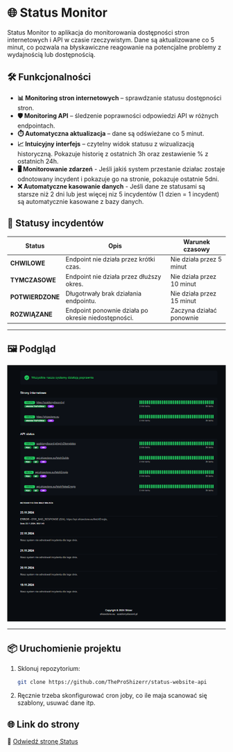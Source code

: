 # 🌐 Status Monitor

Status Monitor to aplikacja do monitorowania dostępności stron internetowych i API w czasie rzeczywistym. Dane są aktualizowane co 5 minut, co pozwala na błyskawiczne reagowanie na potencjalne problemy z wydajnością lub dostępnością.

## 🛠️ Funkcjonalności

- **📊 Monitoring stron internetowych** – sprawdzanie statusu dostępności stron.
- **🛡️ Monitoring API** – śledzenie poprawności odpowiedzi API w różnych endpointach.
- **⏱️ Automatyczna aktualizacja** – dane są odświeżane co 5 minut.
- **📈 Intuicyjny interfejs** – czytelny widok statusu z wizualizacją historyczną. Pokazuje historię z ostatnich 3h oraz zestawienie % z ostatnich 24h.
- **🖥️ Monitorowanie zdarzeń** - Jeśli jakiś system przestanie działac zostaje odnotowany incydent i pokazuje go na stronie, pokazuje ostatnie 5dni.
- **❌ Automatyczne kasowanie danych** - Jeśli dane ze statusami są starsze niż 2 dni lub jest więcej niz 5 incydentów (1 dzien = 1 incydent) są automatycznie kasowane z bazy danych.

## 🔋 Statusy incydentów

| Status           | Opis                                                | Warunek czasowy           |
| ---------------- | --------------------------------------------------- | ------------------------- |
| **CHWILOWE**     | Endpoint nie działa przez krótki czas.              | Nie działa przez 5 minut  |
| **TYMCZASOWE**   | Endpoint nie działa przez dłuższy okres.            | Nie działa przez 10 minut |
| **POTWIERDZONE** | Długotrwały brak działania endpointu.               | Nie działa przez 15 minut |
| **ROZWIĄZANE**   | Endpoint ponownie działa po okresie niedostępności. | Zaczyna działać ponownie  |

---

## 🖼️ Podgląd

![Podgląd aplikacji](./public/api-status.png)

---

## 📦 Uruchomienie projektu

1. Sklonuj repozytorium:
   ```bash
   git clone https://github.com/TheProShizerr/status-website-api
   ```
2. Ręcznie trzeba skonfigurować cron joby, co ile maja scanować się szablony, usuwać dane itp.   

## 🌐 Link do strony

🔗 [Odwiedź stronę Status](https://status.shizeclone.eu)
